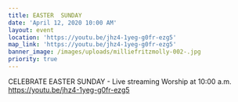 ```yaml
---
title: EASTER  SUNDAY
date: 'April 12, 2020 10:00 AM'
layout: event
location: 'https://youtu.be/jhz4-1yeg-g0fr-ezg5'
map_link: 'https://youtu.be/jhz4-1yeg-g0fr-ezg5'
banner_image: /images/uploads/milliefritzmolly-002-.jpg
priority: true
---
```

CELEBRATE EASTER SUNDAY - Live streaming Worship at 10:00 a.m. https://youtu.be/jhz4-1yeg-g0fr-ezg5